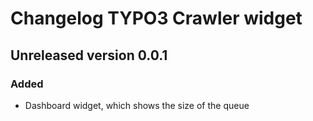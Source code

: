 # Changelog TYPO3 Crawler widget

## Unreleased version 0.0.1

### Added 
* Dashboard widget, which shows the size of the queue
